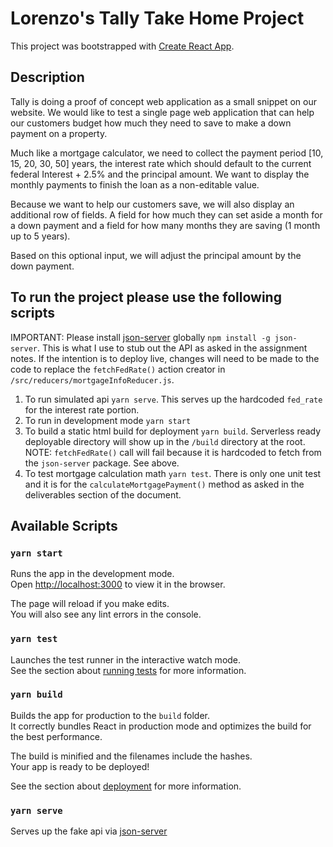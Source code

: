 # Lorenzo's Tally Take Home Project

This project was bootstrapped with [Create React App](https://github.com/facebook/create-react-app).

## Description

Tally is doing a proof of concept web application as a small snippet on our
website. We would like to test a single page web application that can help
our customers budget how much they need to save to make a down
payment on a property.

Much like a mortgage calculator, we need to collect the payment period [10,
15, 20, 30, 50] years, the interest rate which should default to the current
federal Interest + 2.5% and the principal amount. We want to display the
monthly payments to finish the loan as a non-editable value.

Because we want to help our customers save, we will also display an
additional row of fields. A field for how much they can set aside a month for
a down payment and a field for how many months they are saving (1
month up to 5 years).

Based on this optional input, we will adjust the principal amount by the down
payment.


## To run the project please use the following  scripts

IMPORTANT: Please install [json-server](https://github.com/typicode/json-server#getting-started) globally `npm install -g json-server`. This is what I use to stub out the API as asked in the assignment notes. If the intention is to deploy live, changes will need to be made to the code to replace the `fetchFedRate()` action creator in `/src/reducers/mortgageInfoReducer.js`. 

1. To run simulated api `yarn serve`. This serves up the hardcoded `fed_rate` for the interest rate portion.
2. To run in development mode `yarn start`
3. To build a static html build for deployment `yarn build`. Serverless ready deployable directory will show up in the `/build` directory at the root. NOTE: `fetchFedRate()` call will fail because it is hardcoded to fetch from the `json-server` package. See above.
4. To test mortgage calculation math `yarn test`. There is only one unit test and it is for the `calculateMortgagePayment()` method as asked in the deliverables section of the document.

## Available Scripts

### `yarn start`

Runs the app in the development mode.\
Open [http://localhost:3000](http://localhost:3000) to view it in the browser.

The page will reload if you make edits.\
You will also see any lint errors in the console.

### `yarn test`

Launches the test runner in the interactive watch mode.\
See the section about [running tests](https://facebook.github.io/create-react-app/docs/running-tests) for more information.

### `yarn build`

Builds the app for production to the `build` folder.\
It correctly bundles React in production mode and optimizes the build for the best performance.

The build is minified and the filenames include the hashes.\
Your app is ready to be deployed!

See the section about [deployment](https://facebook.github.io/create-react-app/docs/deployment) for more information.

### `yarn serve`

Serves up the fake api via [json-server](https://github.com/typicode/json-server#getting-started)
